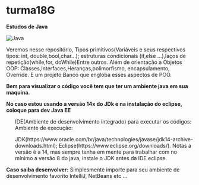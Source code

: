 # turma18G
<b>Estudos de Java</b> 


![Java](https://user-images.githubusercontent.com/31409846/111908952-f568ff00-8a39-11eb-87d8-418fa9ca5f99.png)

Veremos nesse repositório, Tipos primitivos(Variáveis e seus respectivos tipos: int, double,bool,char...);
estruturas condicionais (if,else ...),laços de repetição(while,for, doWhile)Entre outros.
Além de orientação a Objetos OOP: Classes,Interfaces,Heranças,polimorfismo, encapsulamento, Override.
E um projeto Banco que engloba esses aspectos de POO.

<b>Bem para visualizar o código você tem que ter um ambiente java em sua maquina.</b>

<b>No caso estou usando a versão 14x do JDk e na instalação do eclipse, coloque para dev Java EE</b>
<ul>IDE(Ambiente de desenvolvimento integrado) para executar os códigos:
Ambiente de execução:</ul>
<ul>JDK(https://www.oracle.com/br/java/technologies/javase/jdk14-archive-downloads.html);
Eclipse(https://www.eclipse.org/downloads/). Notas a versão é a 14, mas sempre tenha em mente para trabalhar com no mínimo a versão 8 do java, instale o JDK antes da IDE eclipse.</ul>



<b>Caso saiba desenvolver:</b>
Simplesmente importe para seu ambiente de desenvolvimento favorito IntelliJ, NetBeans etc ... 
